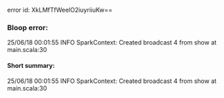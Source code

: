 error id: XkLMfTfWeelO2iuyriiuKw==
### Bloop error:

25/06/18 00:01:55 INFO SparkContext: Created broadcast 4 from show at main.scala:30
#### Short summary: 

25/06/18 00:01:55 INFO SparkContext: Created broadcast 4 from show at main.scala:30